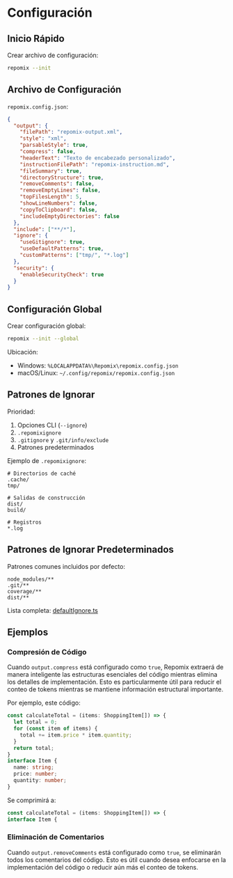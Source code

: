 # Configuración

## Inicio Rápido

Crear archivo de configuración:
```bash
repomix --init
```

## Archivo de Configuración

`repomix.config.json`:
```json
{
  "output": {
    "filePath": "repomix-output.xml",
    "style": "xml",
    "parsableStyle": true,
    "compress": false,
    "headerText": "Texto de encabezado personalizado",
    "instructionFilePath": "repomix-instruction.md",
    "fileSummary": true,
    "directoryStructure": true,
    "removeComments": false,
    "removeEmptyLines": false,
    "topFilesLength": 5,
    "showLineNumbers": false,
    "copyToClipboard": false,
    "includeEmptyDirectories": false
  },
  "include": ["**/*"],
  "ignore": {
    "useGitignore": true,
    "useDefaultPatterns": true,
    "customPatterns": ["tmp/", "*.log"]
  },
  "security": {
    "enableSecurityCheck": true
  }
}
```

## Configuración Global

Crear configuración global:
```bash
repomix --init --global
```

Ubicación:
- Windows: `%LOCALAPPDATA%\Repomix\repomix.config.json`
- macOS/Linux: `~/.config/repomix/repomix.config.json`

## Patrones de Ignorar

Prioridad:
1. Opciones CLI (`--ignore`)
2. `.repomixignore`
3. `.gitignore` y `.git/info/exclude`
4. Patrones predeterminados

Ejemplo de `.repomixignore`:
```text
# Directorios de caché
.cache/
tmp/

# Salidas de construcción
dist/
build/

# Registros
*.log
```

## Patrones de Ignorar Predeterminados

Patrones comunes incluidos por defecto:
```text
node_modules/**
.git/**
coverage/**
dist/**
```

Lista completa: [defaultIgnore.ts](https://github.com/yamadashy/repomix/blob/main/src/config/defaultIgnore.ts)

## Ejemplos

### Compresión de Código

Cuando `output.compress` está configurado como `true`, Repomix extraerá de manera inteligente las estructuras esenciales del código mientras elimina los detalles de implementación. Esto es particularmente útil para reducir el conteo de tokens mientras se mantiene información estructural importante.

Por ejemplo, este código:

```typescript
const calculateTotal = (items: ShoppingItem[]) => {
  let total = 0;
  for (const item of items) {
    total += item.price * item.quantity;
  }
  return total;
}
interface Item {
  name: string;
  price: number;
  quantity: number;
}
```

Se comprimirá a:

```typescript
const calculateTotal = (items: ShoppingItem[]) => {
interface Item {
```

### Eliminación de Comentarios

Cuando `output.removeComments` está configurado como `true`, se eliminarán todos los comentarios del código. Esto es útil cuando desea enfocarse en la implementación del código o reducir aún más el conteo de tokens.
